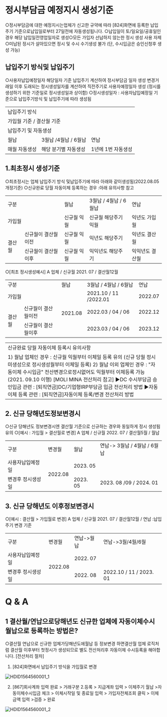 # 정시부담금 예정지시 생성기준
○정시부담금에 대한 예정지시는업체가 신고한 규약에 따라 [824]화면에 등록한 납입주기
기준으로납입일로부터 27일전에 자동생성됩니다.
○납입일이 토/일요일/공휴일인 경우 해당 납입일전영업일자로 생성○모든 가입자 선납하지 않는한 정시 생성 사용 자제
○미납된 정시가 살아있으면 정시 및 수시 수기생성 불가
(단, 수시입금은 승인신청후 생성 가능)
## 납입주기 방식및 납입주기
○사용자납입예정일자
해당일자 기준 납입주기 계산하여 정시부담금 일자 생성
변경거래일 이후 도래되는 정시생성일자를 계산하여 직전주기로 사용자예정일자 생성
(정시를 생성하기 위한 기준일로 정시생성일과 상이함)
○정시생성일자 : 사용자납입예정일 기준으로 납입주기방식 및 납입주기에 따라 생성됨

<table><tbody><tr>
<td colspan="3">
납입주기 방식</td></tr><tr>
<td colspan="3">
가입월 기준 / 결산월 기준</td></tr><tr>
<td colspan="3">
납입주기 및 자동생성</td></tr><tr>
<td>
월납</td>
<td>
3월납 /4월납 / 6월납</td>
<td>
연납</td></tr><tr>
<td>
매월 자동생성</td>
<td>
해당 분기별 자동생성</td>
<td>
1년에 1번 자동생성</td></tr></tbody>
</table>


## 1.최초정시 생성기준
○최초정시는 업체
납입주기 방식 및납입주기에 따라 아래와 같이생성됨(2022.08.05 개정기준)
○신규완료 당월
자동이체 등록하는 경우 :아래 유의사항 참고

<table><tbody><tr>
<td colspan="2">
구분</td>
<td>
월납</td>
<td>
3월납 / 4월납 / 6월납</td>
<td>
연납</td></tr><tr>
<td colspan="2">
가입월</td>
<td>
신규월 익월</td>
<td>
신규월 해당주기 익월</td>
<td>
익년도 가입월</td></tr><tr>
<td rowspan="2">
결산월</td>
<td>
신규월이 결산월이전</td>
<td>
신규월 익월</td>
<td>
익년도 해당주기</td>
<td>
익년도 결산월</td></tr><tr>
<td>
신규월이 결산월이후</td>
<td>
신규월 익월</td>
<td>
익익년도 해당주기</td>
<td>
익익년도 결산월</td></tr></tbody>
</table>


○[최초 정시생성예시]
A 업체 / 신규월 2021. 07 / 결산월12월

<table><tbody><tr>
<td colspan="2">
구분</td>
<td>
월납</td>
<td>
3월납 / 4월납 / 6월납</td>
<td>
연납</td></tr><tr>
<td colspan="2">
가입월</td>
<td rowspan="3">
2021.08</td>
<td>
2021.10 / 11 /2022.01</td>
<td>
2022.07</td></tr><tr>
<td rowspan="2">
결산월</td>
<td>
신규월이 결산월이전</td>
<td>
2022.03 / 04 / 06</td>
<td>
2022.12</td></tr><tr>
<td>
신규월이 결산월이후</td>
<td>
2023.03 / 04 / 06</td>
<td>
2023.12</td></tr></tbody>
</table>



<table><tbody><tr>
<td colspan="3">
신규완료 당월 자동이체 등록시 유의사항</td></tr><tr>
<td colspan="3">1) 월납 업체인 경우 : 신규월 익월부터 이체일 등록 유의
(신규 당월 정시 미생성으로 정시생성월부터 이체일 등록)
2) 월납 이외 업체인 경우 : "자동이체 수시입금" 전산변경으로정시없어도 익월부터 이체등록 가능
(2021. 09.10 이행)
[MOLI MINA 전산처리 참고]
▶DC 수시부담금 승인입금 관련 : [퇴직연금]DC/기업형IRP부담금 입금 전산처리 방법
▶자동이체 등록 관련 : [퇴직연금]자동이체 등록/변경 전산처리 방법</td></tr></tbody>
</table>


## 2. 신규 당해년도정보변경시
○신규 당해년도 정보변경시엔 결산월 기준으로 신규하는 경우와 동일하게 정시 생성됨 유의
○[예시 : 가입월 > 결산월로 변경]
A 업체 / 신규월 2022. 07 / 결산월5월 / 월납

<table><tbody><tr>
<td>
구분</td>
<td>
변경월</td>
<td>
월납</td>
<td>
연납-> 3월납 / 4월납 / 6월납</td></tr><tr>
<td>
사용자납입예정일</td>
<td rowspan="2">
2022.08</td>
<td colspan="2">
2023. 05</td></tr><tr>
<td>
변경후 정시생성일</td>
<td>
2023. 05</td>
<td>
2023. 08 /09 / 2024. 01</td></tr></tbody>
</table>


## 3. 신규 당해년도 이후정보변경시
○[예시 : 결산월 > 가입월로 변경]
A 업체 / 신규월 2021. 07 / 결산월12월 / 연납 :납입주기 변경 기준

<table><tbody><tr>
<td>
구분</td>
<td>
변경월</td>
<td>
연납->월납</td>
<td>
연납->3월/4월/6월</td></tr><tr>
<td>
사용자납입예정일</td>
<td rowspan="2">
2022.08</td>
<td colspan="2">
2022. 07</td></tr><tr>
<td>
변경후 정시생성일</td>
<td>
2022. 08</td>
<td>
2022.10 / 11 / 2023. 01</td></tr></tbody>
</table>


# Q & A
## 1 결산월/연납으로당해년도 신규한 업체에 자동이체수시 월납으로 등록하는 방법은?
○결산월 연납으로 신규한 업체가당해년도에월납 등 정보변경 하면결산월 업체 로직처럼 결산월 이후부터 첫정시가 생성되므로 별도 전산처리후 자동이체 수시등록을 해야합니다.
[전산처리 절차]
1) [824]화면에서 납입주기 방식을 가입월로 변경

![HDID1564560001_1](HDID1564560001_1.png)

2) [867]회사계좌 입력 완료 > 거래구분 2.등록 > 지급계좌 입력 > 이체주기 월납 >자동이체수시입금 체크 > 이체시작일 및 종료일 입력 > 가입자전체조회 클릭 > 이체금액 입력 >검증 > 완료

![HDID1564560001_2](HDID1564560001_2.png)

